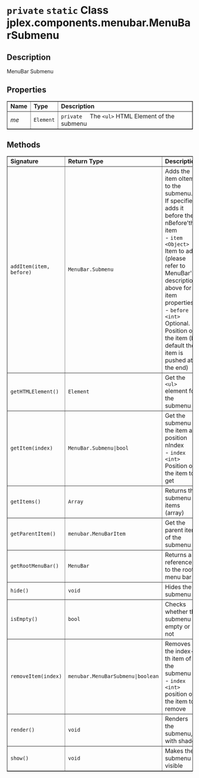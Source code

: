 # `private` `static` Class **jplex.components.menubar.MenuBarSubmenu** #

## Description ##
MenuBar Submenu




## Properties ##
<table cellpadding='5' border='1' cellspacing='0'>
<tr><td> <b>Name</b> </td><td> <b>Type</b> </td><td> <b>Description</b> </td></tr>
<tr><td> <i>me</i> </td><td> <code>Element</code> </td><td> <code>private  </code>  The <code>&lt;ul&gt;</code> HTML Element of the submenu</td></tr>

</table>



## Methods ##
<table cellpadding='5' border='1' cellspacing='0'>
<tr><td> <b>Signature</b> </td><td> <b>Return Type</b> </td><td> <b>Description</b> </td></tr>
<tr><td> <code>addItem(item, before)</code> </td><td> <code>MenuBar.Submenu</code> </td><td> Adds the item oItem to the submenu.<br>
If specified, adds it before the nBefore'th item<br />  - <code>item &lt;Object&gt;</code> Item to add (please refer to MenuBar's description above for item properties)<br /> - <code>before &lt;int&gt;</code> Optional. Position of the item (by default the item is pushed at the end)<br /></td></tr>
<tr><td> <code>getHTMLElement()</code> </td><td> <code>Element</code> </td><td> Get the <code>&lt;ul&gt;</code> element for the submenu<br /> </td></tr>
<tr><td> <code>getItem(index)</code> </td><td> <code>MenuBar.Submenu|bool</code> </td><td> Get the submenu of the item at position nIndex<br />  - <code>index &lt;int&gt;</code> Position of the item to get<br /></td></tr>
<tr><td> <code>getItems()</code> </td><td> <code>Array</code> </td><td> Returns the submenu items (array)<br /> </td></tr>
<tr><td> <code>getParentItem()</code> </td><td> <code>menubar.MenuBarItem</code> </td><td> Get the parent item of the submenu<br /> </td></tr>
<tr><td> <code>getRootMenuBar()</code> </td><td> <code>MenuBar</code> </td><td> Returns a reference to the root menu bar<br /> </td></tr>
<tr><td> <code>hide()</code> </td><td> <code>void</code> </td><td> Hides the submenu<br /> </td></tr>
<tr><td> <code>isEmpty()</code> </td><td> <code>bool</code> </td><td> Checks whether the submenu is empty or not<br /> </td></tr>
<tr><td> <code>removeItem(index)</code> </td><td> <code>menubar.MenuBarSubmenu|boolean</code> </td><td> Removes the index-th item of the submenu<br />  - <code>index &lt;int&gt;</code> position of the item to remove<br /></td></tr>
<tr><td> <code>render()</code> </td><td> <code>void</code> </td><td> Renders the submenu, with shade<br /> </td></tr>
<tr><td> <code>show()</code> </td><td> <code>void</code> </td><td> Makes the submenu visible<br /> </td></tr>

</table>
